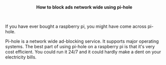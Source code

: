 <p style="text-align: center;"><strong>How to block ads network wide using pi-hole</strong></p>
<p><br></p>
<p>If you have ever bought a raspberry pi, you might have come across pi-hole.</p>
<p>Pi-hole is a network wide ad-blocking service. It supports major operating systems. The best part of using pi-hole on a raspberry pi is that it&apos;s very cost efficient. You could run it 24/7 and it could hardly make a dent on your electricity bills.&nbsp;</p>
